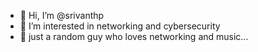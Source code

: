 - 👋 Hi, I’m @srivanthp
- 👀 I’m interested in networking and cybersecurity
- 🌱 just a random guy who loves networking and music...

<!---
srivanthp/srivanthp is a ✨ special ✨ repository because its `README.md` (this file) appears on your GitHub profile.
You can click the Preview link to take a look at your changes.
--->
